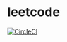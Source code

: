# leetcode

[![CircleCI](https://circleci.com/gh/benjiaming/leetcode.svg?style=svg)](https://circleci.com/gh/benjiaming/leetcode)
